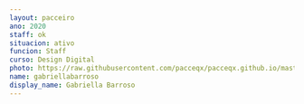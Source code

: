 ```yaml
---
layout: pacceiro
ano: 2020
staff: ok
situacion: ativo
funcion: Staff
curso: Design Digital
photo: https://raw.githubusercontent.com/pacceqx/pacceqx.github.io/master/assets/img/uploads/gabi.png
name: gabriellabarroso
display_name: Gabriella Barroso
---
```


